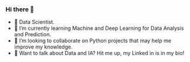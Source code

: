 ### Hi there 👋

- 🔭 Data Scientist.
- 🌱 I’m currently learning Machine and Deep Learning for Data Analysis and Prediction.
- 👯 I’m looking to collaborate on Python projects that may help me improve my knowledge.
- 💬 Want to talk about Data and IA? Hit me up, my Linked in is in my bio!

